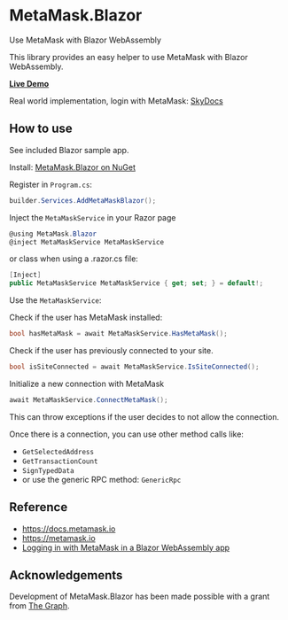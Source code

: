 # MetaMask.Blazor
Use MetaMask with Blazor WebAssembly

This library provides an easy helper to use MetaMask with Blazor WebAssembly.

**[Live Demo](https://0g0dbbgflqgiep4ppk3am3itq8aa5q5587ml8gigjmunju6uv1fjpbg.siasky.net/)**

Real world implementation, login with MetaMask: [SkyDocs](https://skydocs.hns.siasky.net)

## How to use
See included Blazor sample app.

Install: [MetaMask.Blazor on NuGet](https://www.nuget.org/packages/MetaMask.Blazor/)

Register in `Program.cs`:
```cs
builder.Services.AddMetaMaskBlazor();
```

Inject the `MetaMaskService` in your Razor page
```cs
@using MetaMask.Blazor
@inject MetaMaskService MetaMaskService
```

or class when using a .razor.cs file:
```cs
[Inject]
public MetaMaskService MetaMaskService { get; set; } = default!;
```

Use the `MetaMaskService`:

Check if the user has MetaMask installed:
```cs
bool hasMetaMask = await MetaMaskService.HasMetaMask();
```

Check if the user has previously connected to your site.
```cs
bool isSiteConnected = await MetaMaskService.IsSiteConnected();
```

Initialize a new connection with MetaMask
```cs
await MetaMaskService.ConnectMetaMask();
```
This can throw exceptions if the user decides to not allow the connection.

Once there is a connection, you can use other method calls like:
- `GetSelectedAddress`
- `GetTransactionCount`
- `SignTypedData`
- or use the generic RPC method: `GenericRpc`

## Reference
- https://docs.metamask.io
- https://metamask.io
- [Logging in with MetaMask in a Blazor WebAssembly app](https://www.michielpost.nl/posts/logging-in-with-metamask-in-a-blazor-webassembly-app)

## Acknowledgements
Development of MetaMask.Blazor has been made possible with a grant from [The Graph](https://thegraph.com/blog/wave-one-funding).
